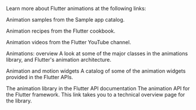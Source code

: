 Learn more about Flutter animations at the following links:


Animation samples from the Sample app catalog.


Animation recipes from the Flutter cookbook.


Animation videos from the Flutter YouTube channel.


Animations: overview
  A look at some of the major classes in the
  animations library, and Flutter's animation architecture.


Animation and motion widgets
  A catalog of some of the animation widgets
  provided in the Flutter APIs.


The animation library in the Flutter API documentation
  The animation API for the Flutter framework. This link
  takes you to a technical overview page for the library.
